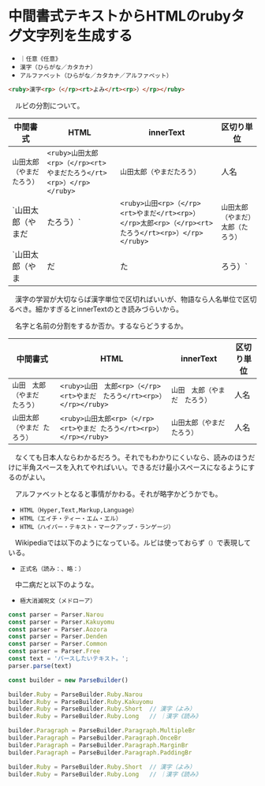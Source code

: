 # 中間書式テキストからHTMLのrubyタグ文字列を生成する

* `｜任意《任意》`
* `漢字（ひらがな／カタカナ）`
* `アルファベット（ひらがな／カタカナ／アルファベット）`

```html
<ruby>漢字<rp>（</rp><rt>よみ</rt><rp>）</rp></ruby>
```

　ルビの分割について。

中間書式|HTML|innerText|区切り単位
--------|----|---------|----------
`山田太郎（やまだたろう）`|`<ruby>山田太郎<rp>（</rp><rt>やまだたろう</rt><rp>）</rp></ruby>`|`山田太郎（やまだたろう）`|人名
`山田太郎（やまだ|たろう）`|`<ruby>山田<rp>（</rp><rt>やまだ</rt><rp>）</rp>太郎<rp>（</rp><rt>たろう</rt><rp>）</rp></ruby>`|`山田太郎（やまだ）太郎（たろう）`|名字、名前
`山田太郎（やま|だ|た|ろう）`|`<ruby>山<rp>（</rp><rt>やま</rt><rp>）</rp>田<rp>（</rp><rt>だ</rt><rp>）</rp>太<rp>（</rp><rt>た</rt><rp>）</rp>郎<rp>（</rp><rt>ろう</rt><rp>）</rp></ruby>`|`山（やま）田（だ）太（た）郎（ろう）`|漢字

　漢字の学習が大切ならば漢字単位で区切ればいいが、物語なら人名単位で区切るべき。細かすぎるとinnerTextのとき読みづらいから。

　名字と名前の分割をするか否か。するならどうするか。

中間書式|HTML|innerText|区切り単位
--------|----|---------|----------
`山田　太郎（やまだ　たろう）`|`<ruby>山田　太郎<rp>（</rp><rt>やまだ　たろう</rt><rp>）</rp></ruby>`|`山田　太郎（やまだ　たろう）`|人名
`山田太郎（やまだ たろう）`|`<ruby>山田太郎<rp>（</rp><rt>やまだ たろう</rt><rp>）</rp></ruby>`|`山田太郎（やまだ たろう）`|人名

　なくても日本人ならわかるだろう。それでもわかりにくいなら、読みのほうだけに半角スペースを入れてやればいい。できるだけ最小スペースになるようにするのがよい。

　アルファベットとなると事情がかわる。それが略字かどうかでも。

* `HTML（Hyper,Text,Markup,Language）`
* `HTML（エイチ・ティー・エム・エル）`
* `HTML（ハイパー・テキスト・マークアップ・ランゲージ）`

　Wikipediaでは以下のようになっている。ルビは使っておらず`（）`で表現している。

* `正式名（読み：、略：）`

　中二病だと以下のような。

* `極大消滅呪文（メドローア）`

```javascript
const parser = Parser.Narou
const parser = Parser.Kakuyomu
const parser = Parser.Aozora
const parser = Parser.Denden
const parser = Parser.Common
const parser = Parser.Free
const text = 'パースしたいテキスト。';
parser.parse(text)
```
```javascript
const builder = new ParseBuilder()

builder.Ruby = ParseBuilder.Ruby.Narou
builder.Ruby = ParseBuilder.Ruby.Kakuyomu
builder.Ruby = ParseBuilder.Ruby.Short  // 漢字（よみ）
builder.Ruby = ParseBuilder.Ruby.Long   // ｜漢字《読み》

builder.Paragraph = ParseBuilder.Paragraph.MultipleBr
builder.Paragraph = ParseBuilder.Paragraph.OnceBr
builder.Paragraph = ParseBuilder.Paragraph.MarginBr
builder.Paragraph = ParseBuilder.Paragraph.PaddingBr
```
```javascript
builder.Ruby = ParseBuilder.Ruby.Short  // 漢字（よみ）
builder.Ruby = ParseBuilder.Ruby.Long   // ｜漢字《読み》
```


